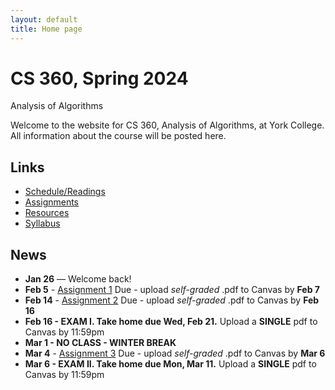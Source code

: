 ```yaml
---
layout: default
title: Home page
---
```


# CS 360, Spring 2024

<div id="subtitle">Analysis of Algorithms</div>

Welcome to the website for CS 360, Analysis of Algorithms, at York College.  All information about the course will be posted here.

## Links

* [Schedule/Readings](schedule.html)
* [Assignments](assign/index.html)
* [Resources](resources.html)
* [Syllabus](syllabus.html)

## News
* **Jan 26** &mdash; Welcome back!
* **Feb 5** - [Assignment 1](assign/assign01.html) Due - upload *self-graded* .pdf to Canvas by **Feb 7**
* **Feb 14** - [Assignment 2](assign/assign02.html) Due - upload *self-graded* .pdf to Canvas by **Feb 16**
* **Feb 16 - EXAM I. Take home due Wed, Feb 21.** Upload a **SINGLE** pdf to Canvas by 11:59pm
* **Mar 1 - NO CLASS - WINTER BREAK**
* **Mar 4** - [Assignment 3](assign/assign03.html) Due - upload *self-graded* .pdf to Canvas by **Mar 6**
* **Mar 6 - EXAM II. Take home due Mon, Mar 11.** Upload a **SINGLE** pdf to Canvas by 11:59pm

<!--
* **Feb 6** - [Assignment 1](assign/assign01.html) Due
* **Feb 15** - [Assignment 2](assign/assign02.html) Due
* **Feb 17 - EXAM I. Take home due Wed, Feb 22.** Upload a **SINGLE** pdf to Canvas by 11:59pm
* **Mar 1** - [Assignment 3](assign/assign03.html) Due
* **Mar 3 - EXAM II. Take home due Wed, Mar 8.** Upload a **SINGLE** pdf to Canvas by 11:59pm
* **Mar 10 - NO CLASS - WINTER BREAK**
* **Mar 17** - [Empirical Comparison Report](assign/emp_comp.html) Due. Upload a **SINGLE** pdf to Canvas by 11:59pm
* **Mar 24** - [Assignment 4](assign/assign04.html) Due
* **Mar 29** - [Assignment 5](assign/assign05.html) Due
* **Mar 31 - EXAM III. Take home due Wed, Apr 5.** Upload a **SINGLE** pdf to Canvas by 11:59pm
* **Apr 7, 10 - NO CLASS - SPRING BREAK**
* **Apr 19** - [Assignment 6](assign/assign06.html) Due
* **Apr 26** - [Assignment 7](assign/assign07.html) Due
* **Apr 28 - EXAM IV. Take home due Fri, May 5.** Upload a **SINGLE** pdf to Canvas by 11:59pm
* **May 8, 10 - Final Project Presentations**
* **May 10** - [Final Project Report](assign/finalproj.html) Due. Upload a **SINGLE** pdf to Canvas by 11:59pm
-->